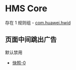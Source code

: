 # HMS Core

存在 1 规则组 - [com.huawei.hwid](/src/apps/com.huawei.hwid.ts)

## 页面中间跳出广告

默认禁用

- [快照-0](https://i.gkd.li/import/12709068)
